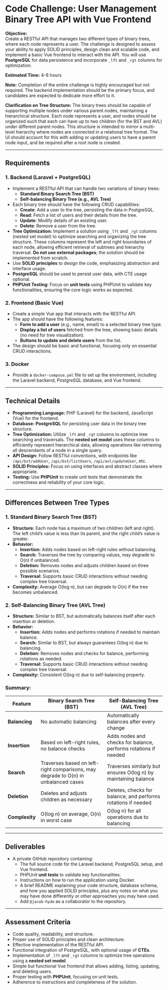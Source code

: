 # Code Challenge: User Management Binary Tree API with Vue Frontend

**Objective:**  
Create a RESTful API that manages two different types of binary trees, where each node represents a user. The challenge is designed to assess your ability to apply SOLID principles, design clean and scalable code, and implement a basic Vue frontend to interact with the API. You will use **PostgreSQL** for data persistence and incorporate `_lft` and `_rgt` columns for optimization.

**Estimated Time:** 4-6 hours

**Note:** Completion of the entire challenge is highly encouraged but not required. The backend implementation should be the primary focus, and candidates are expected to dedicate more effort to it.

**Clarification on Tree Structure:** The binary trees should be capable of supporting multiple nodes under various parent nodes, maintaining a hierarchical structure. Each node represents a user, and nodes should be organized such that each can have up to two children (for the BST and AVL) under different parent nodes. This structure is intended to mirror a multi-level hierarchy where nodes are connected in a relational tree format. The UI should account for this with adding or updating users to have a parent node input, and be required after a root node is created.

---

## Requirements

### 1. Backend (Laravel + PostgreSQL)
- Implement a RESTful API that can handle two variations of binary trees:
    - **Standard Binary Search Tree (BST)**
    - **Self-balancing Binary Tree (e.g., AVL Tree)**
- Each binary tree should have the following CRUD capabilities:
    - **Create**: Add a user to the tree, persisting the data in PostgreSQL.
    - **Read**: Fetch a list of users and their details from the tree.
    - **Update**: Modify details of an existing user.
    - **Delete**: Remove a user from the tree.
- **Tree Optimization:** Implement a solution using `_lft` and `_rgt` columns (nested set model) to optimize searching and organizing the tree structure. These columns represent the left and right boundaries of each node, allowing efficient retrieval of subtrees and hierarchy traversal. **Do not use external packages**; the solution should be implemented from scratch.
- Use **SOLID principles** to design the code, emphasizing abstraction and interface usage.
- **PostgreSQL** should be used to persist user data, with CTE usage optional.
- **PHPUnit Testing**: Focus on **unit tests** using PHPUnit to validate key functionalities, ensuring the core logic works as expected.

### 2. Frontend (Basic Vue)
- Create a simple Vue app that interacts with the RESTful API.
- The app should have the following features:
    - **Form to add a user** (e.g., name, email) to a selected binary tree type.
    - **Display a list of users** fetched from the tree, showing basic details (no need for tree visualization).
    - **Buttons to update and delete users** from the list.
- The design should be basic and functional, focusing only on essential CRUD interactions.

### 3. Docker
- Provide a `docker-compose.yml` file to set up the environment, including the Laravel backend, PostgreSQL database, and Vue frontend.

---

## Technical Details
- **Programming Language:** PHP (Laravel) for the backend, JavaScript (Vue) for the frontend.
- **Database:** **PostgreSQL** for persisting user data in the binary tree structure.
- **Tree Optimization:** Utilize `_lft` and `_rgt` columns to optimize tree searching and traversals. The **nested set model** uses these columns to efficiently represent hierarchical data, allowing operations like retrieving all descendants of a node in a single query.
- **API Design:** Follow RESTful conventions, with endpoints like `/api/bst/addUser`, `/api/bst/listUsers`, `/api/avl/updateUser`, etc.
- **SOLID Principles:** Focus on using interfaces and abstract classes where appropriate.
- **Testing:** Use **PHPUnit** to create unit tests that demonstrate the correctness and reliability of your core logic.

---

## Differences Between Tree Types

### 1. Standard Binary Search Tree (BST)
- **Structure:** Each node has a maximum of two children (left and right). The left child’s value is less than its parent, and the right child’s value is greater.
- **Behavior:**
    - **Insertion:** Adds nodes based on left-right rules without balancing.
    - **Search:** Traverses the tree by comparing values, may degrade to O(n) if unbalanced.
    - **Deletion:** Removes nodes and adjusts children based on three possible scenarios.
    - **Traversal:** Supports basic CRUD interactions without needing complex tree traversal.
- **Complexity:** Average O(log n), but can degrade to O(n) if the tree becomes unbalanced.

### 2. Self-Balancing Binary Tree (AVL Tree)
- **Structure:** Similar to BST, but automatically balances itself after each insertion or deletion.
- **Behavior:**
    - **Insertion:** Adds nodes and performs rotations if needed to maintain balance.
    - **Search:** Similar to BST, but always guarantees O(log n) due to balancing.
    - **Deletion:** Removes nodes and checks for balance, performing rotations as needed.
    - **Traversal:** Supports basic CRUD interactions without needing complex tree traversal.
- **Complexity:** Consistent O(log n) due to self-balancing property.

### Summary:
| Feature                | Binary Search Tree (BST)            | Self-Balancing Tree (AVL Tree)             |
|------------------------|-------------------------------------|-------------------------------------------|
| **Balancing**          | No automatic balancing              | Automatically balances after every change |
| **Insertion**          | Based on left-right rules, no balance checks | Adds nodes and checks for balance, performs rotations if needed |
| **Search**             | Traverses based on left-right comparisons, may degrade to O(n) in unbalanced cases | Traverses similarly but ensures O(log n) by maintaining balance |
| **Deletion**           | Deletes and adjusts children as necessary | Deletes, checks for balance, and performs rotations if needed |
| **Complexity**         | O(log n) on average, O(n) in worst case | O(log n) for all operations due to balancing |

---

## Deliverables
- A private GitHub repository containing:
    - The full source code for the Laravel backend, PostgreSQL setup, and Vue frontend.
    - PHPUnit **unit tests** to validate key functionalities.
    - Instructions on how to run the application using Docker.
    - A brief README explaining your code structure, database schema, and how you applied SOLID principles, plus any notes on what you may have done differently or other approaches you may have used.
    - Add `@jacob-hyde` as a collaborator to the repository.

---

## Assessment Criteria
- Code quality, readability, and structure.
- Proper use of SOLID principles and clean architecture.
- Effective implementation of the RESTful API.
- Functional integration of PostgreSQL, with optional usage of **CTEs**.
- Implementation of `_lft` and `_rgt` columns to optimize tree operations using a **nested set model**.
- Simple but functional Vue frontend that allows adding, listing, updating, and deleting users.
- Proper testing with **PHPUnit**, focusing on unit tests.
- Adherence to instructions and completeness of the solution.
